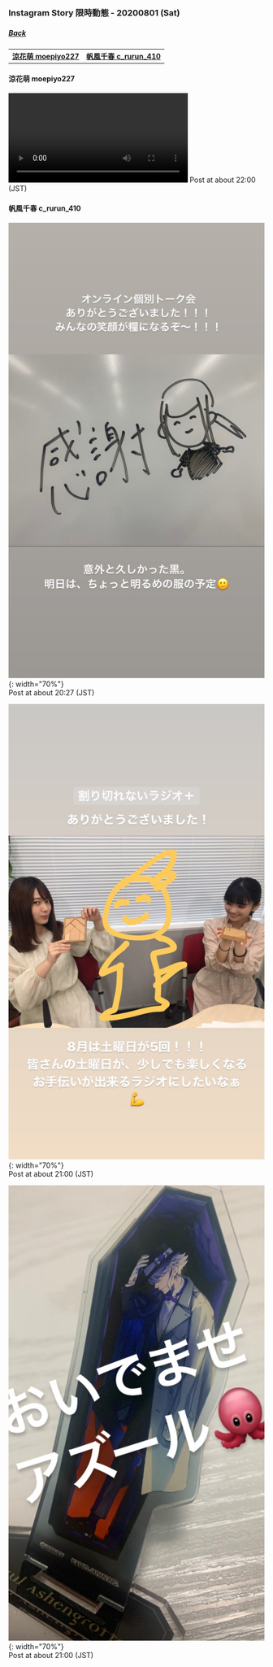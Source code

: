 ### Instagram Story 限時動態 - 20200801 (Sat)
##### [Back](../IGstory_List.md)

<table>
<tr>
<th><a href="#moepiyo227">涼花萌 moepiyo227</a></th>
<th><a href="#c_rurun_410">帆風千春 c_rurun_410</a></th>
</tr>
</table>

<a name="moepiyo227"></a>
#### 涼花萌 moepiyo227

<video width="70%" height="70%" controls>
  <source src="../../../../Album/Instagram/IGstory/August2020/20200801/20200801_moepiyo227_1.mp4" type="video/mp4">
</video>
Post at about 22:00 (JST)  

<a name="c_rurun_410"></a>
#### 帆風千春 c_rurun_410

![20200801_c_rurun_410_1](../../../../Album/Instagram/IGstory/August2020/20200801/20200801_c_rurun_410_1.jpg){: width="70%"}  
Post at about 20:27 (JST)  

![20200801_c_rurun_410_2](../../../../Album/Instagram/IGstory/August2020/20200801/20200801_c_rurun_410_2.jpg){: width="70%"}  
Post at about 21:00 (JST)  

![20200801_c_rurun_410_3](../../../../Album/Instagram/IGstory/August2020/20200801/20200801_c_rurun_410_3.jpg){: width="70%"}  
Post at about 21:00 (JST)  
